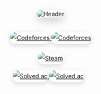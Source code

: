 <!-- Header -->
<p align="center">
  <img
    src="https://capsule-render.vercel.app/api?type=waving&color=gradient&height=300&section=header&text=JAEGUK%20CHO&fontSize=90&animation=fadeIn&fontAlignY=38&desc=discover%20about%20me!&descAlignY=50&descAlign=63"
    alt="Header"
    style="border-radius: 20px; box-shadow: 0 8px 20px rgba(0,0,0,0.2); margin-bottom: 20px;"
  />
</p>

<p align="center" style="line-height: 2; margin-bottom: 20px;">
  <a href="https://codeforces.com/profile/hoxym01a">
    <img src="https://cf.leed.at?id=hoxym01a" alt="Codeforces" style="border-radius: 12px; box-shadow: 0 4px 12px rgba(0,0,0,0.15);"/>
  </a>
   <a href="https://codeforces.com/profile/ho_oxymola">
    <img src="https://cf.leed.at?id=ho_oxymola" alt="Codeforces" style="border-radius: 12px; box-shadow: 0 4px 12px rgba(0,0,0,0.15);"/>
  </a>
</p>

<p align="center" style="line-height: 2;">
  <a href="https://steamcommunity.com/profiles/76561198843102917">
    <img src="https://github-readme-steam-card.vercel.app/status/?steamid=76561198843102917&show_in_game_bg=true&show_recent_game_bg=true" alt="Steam" style="border-radius: 12px; box-shadow: 0 4px 12px rgba(0,0,0,0.15);"/>
  </a>
</p>

<p align="center" style="line-height: 2; margin-bottom: 20px;">
  <a href="https://solved.ac/hoxymola" style="margin-right: 10px;">
    <img src="http://mazassumnida.wtf/api/v2/generate_badge?boj=hoxymola" alt="Solved.ac" style="border-radius: 12px; box-shadow: 0 4px 12px rgba(0,0,0,0.15);"/>
    <img src="http://mazandi.herokuapp.com/api?handle=hoxymola" alt="Solved.ac" style="border-radius: 12px; box-shadow: 0 4px 12px rgba(0,0,0,0.15);"/>
  </a>
</p>

